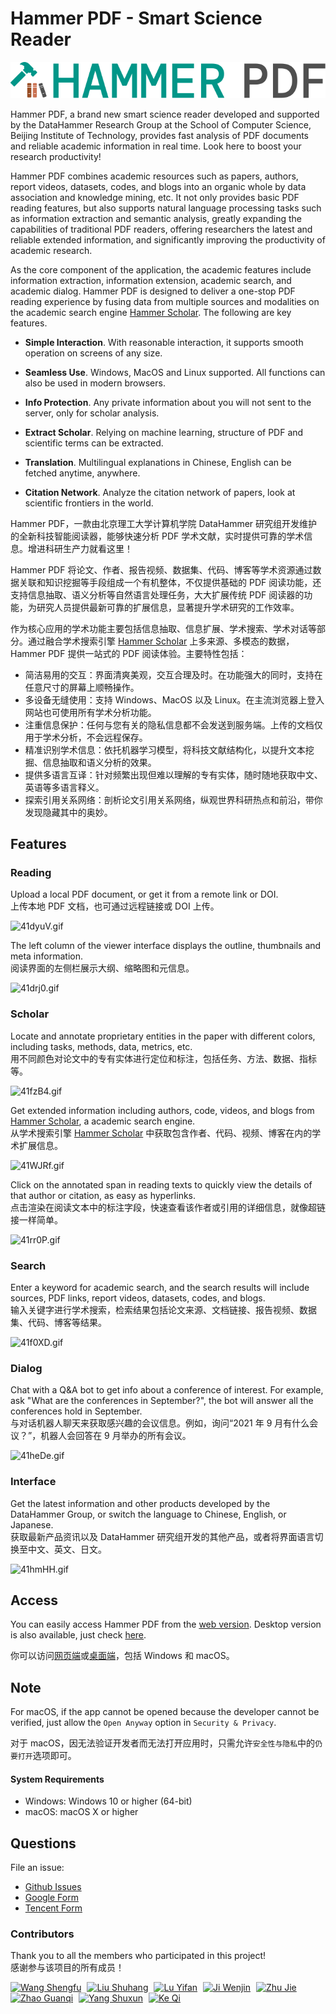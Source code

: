 # Hammer PDF - Smart Science Reader

![Logo](./images/logo.svg)

Hammer PDF, a brand new smart science reader developed and supported by the DataHammer Research Group at the School of Computer Science, Beijing Institute of Technology, provides fast analysis of PDF documents and reliable academic information in real time. Look here to boost your research productivity!

Hammer PDF combines academic resources such as papers, authors, report videos, datasets, codes, and blogs into an organic whole by data association and knowledge mining, etc. It not only provides basic PDF reading features, but also supports natural language processing tasks such as information extraction and semantic analysis, greatly expanding the capabilities of traditional PDF readers, offering researchers the latest and reliable extended information, and significantly improving the productivity of academic research.

As the core component of the application, the academic features include information extraction, information extension, academic search, and academic dialog. Hammer PDF is designed to deliver a one-stop PDF reading experience by fusing data from multiple sources and modalities on the academic search engine [Hammer Scholar](http://hammerscholar.net/). The following are key features.

- **Simple Interaction**. With reasonable interaction, it supports smooth operation on screens of any size.

- **Seamless Use**. Windows, MacOS and Linux supported. All functions can also be used in modern browsers.

- **Info Protection**. Any private information about you will not sent to the server, only for scholar analysis.

- **Extract Scholar**. Relying on machine learning, structure of PDF and scientific terms can be extracted.

- **Translation**. Multilingual explanations in Chinese, English can be fetched anytime, anywhere.

- **Citation Network**. Analyze the citation network of papers, look at scientific frontiers in the world.

Hammer PDF，一款由北京理工大学计算机学院 DataHammer 研究组开发维护的全新科技智能阅读器，能够快速分析 PDF 学术文献，实时提供可靠的学术信息。增进科研生产力就看这里！

Hammer PDF 将论文、作者、报告视频、数据集、代码、博客等学术资源通过数据关联和知识挖掘等手段组成一个有机整体，不仅提供基础的 PDF 阅读功能，还支持信息抽取、语义分析等自然语言处理任务，大大扩展传统 PDF 阅读器的功能，为研究人员提供最新可靠的扩展信息，显著提升学术研究的工作效率。

作为核心应用的学术功能主要包括信息抽取、信息扩展、学术搜索、学术对话等部分。通过融合学术搜索引擎 [Hammer Scholar](http://hammerscholar.net/) 上多来源、多模态的数据，Hammer PDF 提供一站式的 PDF 阅读体验。主要特性包括：

- 简洁易用的交互：界面清爽美观，交互合理及时。在功能强大的同时，支持在任意尺寸的屏幕上顺畅操作。
- 多设备无缝使用：支持 Windows、MacOS 以及 Linux。在主流浏览器上登入网站也可使用所有学术分析功能。
- 注重信息保护：任何与您有关的隐私信息都不会发送到服务端。上传的文档仅用于学术分析，不会远程保存。
- 精准识别学术信息：依托机器学习模型，将科技文献结构化，以提升文本挖掘、信息抽取和语义分析的效果。
- 提供多语言互译：针对频繁出现但难以理解的专有实体，随时随地获取中文、英语等多语言释义。
- 探索引用关系网络：剖析论文引用关系网络，纵观世界科研热点和前沿，带你发现隐藏其中的奥妙。

## Features

### Reading

Upload a local PDF document, or get it from a remote link or DOI.<br>
上传本地 PDF 文档，也可通过远程链接或 DOI 上传。

![41dyuV.gif](https://z3.ax1x.com/2021/09/18/41dyuV.gif)

The left column of the viewer interface displays the outline, thumbnails and meta information.<br>
阅读界面的左侧栏展示大纲、缩略图和元信息。

![41drj0.gif](https://z3.ax1x.com/2021/09/18/41drj0.gif)

### Scholar

Locate and annotate proprietary entities in the paper with different colors, including tasks, methods, data, metrics, etc.<br>
用不同颜色对论文中的专有实体进行定位和标注，包括任务、方法、数据、指标等。

![41fzB4.gif](https://z3.ax1x.com/2021/09/19/41fzB4.gif)

Get extended information including authors, code, videos, and blogs from [Hammer Scholar](http://hammerscholar.net/), a academic search engine.<br>
从学术搜索引擎 [Hammer Scholar](http://hammerscholar.net/) 中获取包含作者、代码、视频、博客在内的学术扩展信息。

![41WJRf.gif](https://z3.ax1x.com/2021/09/19/41WJRf.gif)

Click on the annotated span in reading texts to quickly view the details of that author or citation, as easy as hyperlinks.<br>
点击渲染在阅读文本中的标注字段，快速查看该作者或引用的详细信息，就像超链接一样简单。

![41rr0P.gif](https://z3.ax1x.com/2021/09/18/41rr0P.gif)

### Search

Enter a keyword for academic search, and the search results will include sources, PDF links, report videos, datasets, codes, and blogs.<br>
输入关键字进行学术搜索，检索结果包括论文来源、文档链接、报告视频、数据集、代码、博客等结果。

![41f0XD.gif](https://z3.ax1x.com/2021/09/19/41f0XD.gif)

### Dialog

Chat with a Q&A bot to get info about a conference of interest. For example, ask "What are the conferences in September?", the bot will answer all the conferences hold in September.<br>
与对话机器人聊天来获取感兴趣的会议信息。例如，询问“2021 年 9 月有什么会议？”，机器人会回答在 9 月举办的所有会议。

![41heDe.gif](https://z3.ax1x.com/2021/09/19/41heDe.gif)

### Interface

Get the latest information and other products developed by the DataHammer Group, or switch the language to Chinese, English, or Japanese.<br>
获取最新产品资讯以及 DataHammer 研究组开发的其他产品，或者将界面语言切换至中文、英文、日文。

![41hmHH.gif](https://z3.ax1x.com/2021/09/19/41hmHH.gif)

## Access

You can easily access Hammer PDF from the [web version](http://pdf.hammerscholar.net/).
Desktop version is also available, just check [here](https://github.com/HammerPDF/Scholar-PDF-Reader/releases).

你可以访问[网页端](http://pdf.hammerscholar.net/)或[桌面端](https://github.com/HammerPDF/Scholar-PDF-Reader/releases)，包括 Windows 和 macOS。

## Note

For macOS, if the app cannot be opened because the developer cannot be verified, just allow the `Open Anyway` option in `Security & Privacy`.

对于 macOS，因无法验证开发者而无法打开应用时，只需允许`安全性与隐私`中的`仍要打开`选项即可。

#### System Requirements

- Windows: Windows 10 or higher (64-bit)
- macOS: macOS X or higher

## Questions

File an issue:

- [Github Issues](https://github.com/HammerPDF/Scholar-PDF-Reader/issues/new)
- [Google Form](https://forms.gle/QzZXm1nUAdeWLrwC7)
- [Tencent Form](https://wj.qq.com/s2/8973789/a3d8/)

### Contributors

Thank you to all the members who participated in this project!<br>
感谢参与该项目的所有成员！

<a href="https://github.com/wongself" style="padding-right: 5px;"><img width="60" height="60" src="https://avatars.githubusercontent.com/u/32129269?v=4" alt="Wang Shengfu" title="Wang Shengfu"/></a>
<a href="https://github.com/BITLiuSH" style="padding-right: 5px;"><img width="60" height="60" src="https://avatars.githubusercontent.com/u/25365134?v=4" alt="Liu Shuhang" title="Liu Shuhang"/></a>
<a href="https://github.com/Lyfralston" style="padding-right: 5px;"><img width="60" height="60" src="https://avatars.githubusercontent.com/u/53141839?v=4" alt="Lu Yifan" title="Lu Yifan"/></a>
<a href="https://github.com/JWJ990626" style="padding-right: 5px;"><img width="60" height="60" src="https://avatars.githubusercontent.com/u/37203921?v=4" alt="Ji Wenjin" title="Ji Wenjin"/></a>
<a href="https://github.com/MyPoet" style="padding-right: 5px;"><img width="60" height="60" src="https://avatars.githubusercontent.com/u/30171642?v=4" alt="Zhu Jie" title="Zhu Jie"/></a>
<a href="https://github.com/1034829217" style="padding-right: 5px;"><img width="60" height="60" src="https://avatars.githubusercontent.com/u/64821930?v=4" alt="Zhao Guanqi" title="Zhao Guanqi"/></a>
<a href="https://github.com/sherylxun" style="padding-right: 5px;"><img width="60" height="60" src="https://avatars.githubusercontent.com/u/87694221?v=4" alt="Yang Shuxun" title="Yang Shuxun"/></a>
<a href="https://github.com/Accepted-Coder" style="padding-right: 0;"><img width="60" height="60" src="https://avatars.githubusercontent.com/u/65277840?v=4" alt="Ke Qi" title="Ke Qi"/></a>
